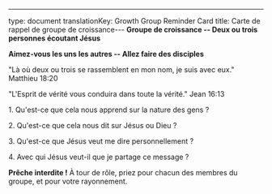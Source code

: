 ---
type: document
translationKey: Growth Group Reminder Card
title: Carte de rappel de groupe de croissance---
**Groupe de croissance -- Deux ou trois personnes écoutant Jésus**

**Aimez-vous les uns les autres -- Allez faire des disciples**

\"Là où deux ou trois se rassemblent en mon nom, je suis avec eux.\" Matthieu
18:20

\"L'Esprit de vérité vous conduira dans toute la vérité.\" Jean 16:13

1\. Qu'est-ce que cela nous apprend sur la nature des gens ?

2\. Qu'est-ce que cela nous dit sur Jésus ou Dieu ?

3\. Qu'est-ce que Jésus veut me dire personnellement ?

4\. Avec qui Jésus veut-il que je partage ce message ?

**Prêche interdite !** À tour de rôle, priez pour chacun des membres du groupe,
et pour votre rayonnement.